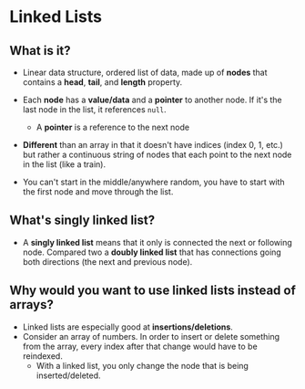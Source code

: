 # Linked Lists

## What is it? 
- Linear data structure, ordered list of data, made up of **nodes** that contains a **head**, **tail**, and **length** property.
- Each **node** has a **value/data** and a **pointer** to another node. If it's the last node in the list, it references `null`. 
   - A **pointer** is a reference to the next node
 
- **Different** than an array in that it doesn't have indices (index 0, 1, etc.) but rather a continuous string of nodes that each point to the next node in the list (like a train).

- You can't start in the middle/anywhere random, you have to start with the first node and move through the list. 

## What's singly linked list? 
- A **singly linked list** means that it only is connected the next or following node. Compared two a **doubly linked list** that has connections going both directions (the next and previous node).

## Why would you want to use linked lists instead of arrays?
- Linked lists are especially good at **insertions/deletions**. 
- Consider an array of numbers. In order to insert or delete something from the array, every index after that change would have to be reindexed. 
   - With a linked list, you only change the node that is being inserted/deleted. 

